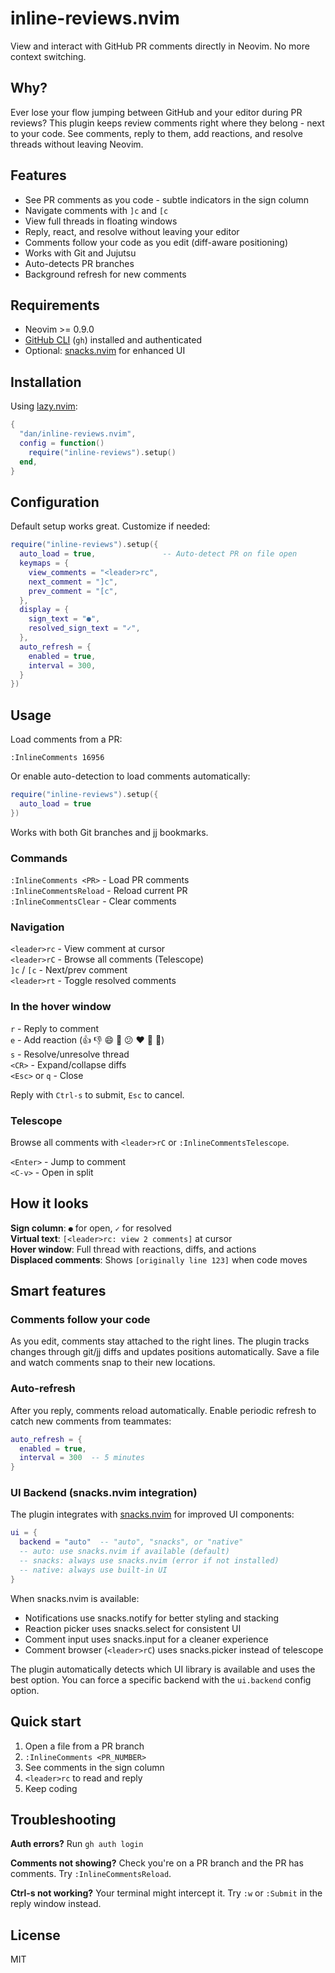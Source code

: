 # inline-reviews.nvim

View and interact with GitHub PR comments directly in Neovim. No more context switching.

## Why?

Ever lose your flow jumping between GitHub and your editor during PR reviews? This plugin keeps review comments right where they belong - next to your code. See comments, reply to them, add reactions, and resolve threads without leaving Neovim.

## Features

- See PR comments as you code - subtle indicators in the sign column
- Navigate comments with `]c` and `[c`
- View full threads in floating windows
- Reply, react, and resolve without leaving your editor
- Comments follow your code as you edit (diff-aware positioning)
- Works with Git and Jujutsu
- Auto-detects PR branches
- Background refresh for new comments

## Requirements

- Neovim >= 0.9.0
- [GitHub CLI](https://cli.github.com/) (`gh`) installed and authenticated
- Optional: [snacks.nvim](https://github.com/folke/snacks.nvim) for enhanced UI

## Installation

Using [lazy.nvim](https://github.com/folke/lazy.nvim):

```lua
{
  "dan/inline-reviews.nvim",
  config = function()
    require("inline-reviews").setup()
  end,
}
```

## Configuration

Default setup works great. Customize if needed:

```lua
require("inline-reviews").setup({
  auto_load = true,               -- Auto-detect PR on file open
  keymaps = {
    view_comments = "<leader>rc",
    next_comment = "]c",
    prev_comment = "[c",
  },
  display = {
    sign_text = "●",
    resolved_sign_text = "✓",
  },
  auto_refresh = {
    enabled = true,
    interval = 300,
  }
})
```

## Usage

Load comments from a PR:

```vim
:InlineComments 16956
```

Or enable auto-detection to load comments automatically:

```lua
require("inline-reviews").setup({
  auto_load = true
})
```

Works with both Git branches and jj bookmarks.

### Commands

`:InlineComments <PR>` - Load PR comments  
`:InlineCommentsReload` - Reload current PR  
`:InlineCommentsClear` - Clear comments  

### Navigation

`<leader>rc` - View comment at cursor  
`<leader>rC` - Browse all comments (Telescope)  
`]c` / `[c` - Next/prev comment  
`<leader>rt` - Toggle resolved comments  

### In the hover window

`r` - Reply to comment  
`e` - Add reaction (👍 👎 😄 🎉 😕 ❤️ 🚀 👀)  
`s` - Resolve/unresolve thread  
`<CR>` - Expand/collapse diffs  
`<Esc>` or `q` - Close  

Reply with `Ctrl-s` to submit, `Esc` to cancel.

### Telescope

Browse all comments with `<leader>rC` or `:InlineCommentsTelescope`.

`<Enter>` - Jump to comment  
`<C-v>` - Open in split  

## How it looks

**Sign column**: `●` for open, `✓` for resolved  
**Virtual text**: `[<leader>rc: view 2 comments]` at cursor  
**Hover window**: Full thread with reactions, diffs, and actions  
**Displaced comments**: Shows `[originally line 123]` when code moves  

## Smart features

### Comments follow your code

As you edit, comments stay attached to the right lines. The plugin tracks changes through git/jj diffs and updates positions automatically. Save a file and watch comments snap to their new locations.

### Auto-refresh

After you reply, comments reload automatically. Enable periodic refresh to catch new comments from teammates:

```lua
auto_refresh = {
  enabled = true,
  interval = 300  -- 5 minutes
}
```

### UI Backend (snacks.nvim integration)

The plugin integrates with [snacks.nvim](https://github.com/folke/snacks.nvim) for improved UI components:

```lua
ui = {
  backend = "auto"  -- "auto", "snacks", or "native"
  -- auto: use snacks.nvim if available (default)
  -- snacks: always use snacks.nvim (error if not installed)
  -- native: always use built-in UI
}
```

When snacks.nvim is available:
- Notifications use snacks.notify for better styling and stacking
- Reaction picker uses snacks.select for consistent UI
- Comment input uses snacks.input for a cleaner experience
- Comment browser (`<leader>rC`) uses snacks.picker instead of telescope

The plugin automatically detects which UI library is available and uses the best option. You can force a specific backend with the `ui.backend` config option.

## Quick start

1. Open a file from a PR branch
2. `:InlineComments <PR_NUMBER>`
3. See comments in the sign column
4. `<leader>rc` to read and reply
5. Keep coding

## Troubleshooting

**Auth errors?** Run `gh auth login`

**Comments not showing?** Check you're on a PR branch and the PR has comments. Try `:InlineCommentsReload`.

**Ctrl-s not working?** Your terminal might intercept it. Try `:w` or `:Submit` in the reply window instead.

## License

MIT